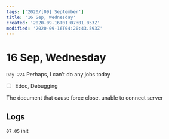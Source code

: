 ```yaml
---
tags: ['2020/[09] September']
title: '16 Sep, Wednesday'
created: '2020-09-16T01:07:01.053Z'
modified: '2020-09-16T04:20:43.593Z'
---
```


# 16 Sep, Wednesday

`Day 224` Perhaps, I can't do any jobs today

- [ ] Edoc, Debugging

The document that cause force close.
unable to connect server

## Logs
`07.05` init
